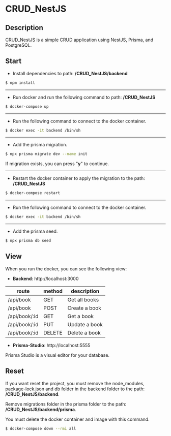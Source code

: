 # CRUD_NestJS

## Description

CRUD_NestJS is a simple CRUD application using NestJS, Prisma, and PostgreSQL.

## Start

- Install dependencies to path: **/CRUD_NestJS/backend**

```bash
$ npm install
```

---

- Run docker and run the following command to path: **/CRUD_NestJS**

```bash
$ docker-compose up
```

---

- Run the following command to connect to the docker container.

```bash
$ docker exec -it backend /bin/sh
```

---

- Add the prisma migration.

```bash
$ npx prisma migrate dev --name init
```

If migration exists, you can press "**y**" to continue.

---

- Restart the docker container to apply the migration to the path: **/CRUD_NestJS**

```bash
$ docker-compose restart
```

---

- Run the following command to connect to the docker container.

```bash
$ docker exec -it backend /bin/sh
```

---

- Add the prisma seed.

```bash
$ npx prisma db seed
```

## View

When you run the docker, you can see the following view:

- **Backend**: http://localhost:3000

| route         | method | description   |
| ------------- | ------ | ------------- |
| /api/book     | GET    | Get all books |
| /api/book     | POST   | Create a book |
| /api/book/:id | GET    | Get a book    |
| /api/book/:id | PUT    | Update a book |
| /api/book/:id | DELETE | Delete a book |

- **Prisma-Studio**: http://localhost:5555

Prisma Studio is a visual editor for your database.

## Reset

If you want reset the project, you must remove the node_modules, package-lock.json and db folder in the backend folder to the path: **/CRUD_NestJS/backend**.

Remove migrations folder in the prisma folder to the path: **/CRUD_NestJS/backend/prisma**.

You must delete the docker container and image with this command.

```bash
$ docker-compose down --rmi all
```
